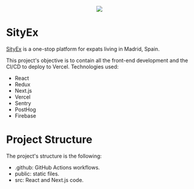 <p align="center">
<img src="https://d1dshnpqadx0e7.cloudfront.net/images/logos/big_logo_blue.png">
</p>

# SityEx

[SityEx](https://sityex.com) is a one-stop platform for expats living in Madrid, Spain.

This project's objective is to contain all the front-end development and the CI/CD to deploy to Vercel. Technologies used:

- React
- Redux
- Next.js
- Vercel
- Sentry
- PostHog
- Firebase

# Project Structure

The project's structure is the following:

- .github: GitHub Actions workflows.
- public: static files.
- src: React and Next.js code.
